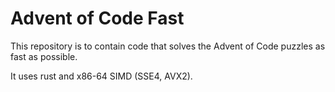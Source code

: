 # Advent of Code Fast

This repository is to contain code that solves the Advent of Code puzzles as fast as possible.

It uses rust and x86-64 SIMD (SSE4, AVX2).
